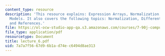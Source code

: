 ```yaml
---
content_type: resource
description: 'This resource explains: Expression Arrays, Normalization, and Error
  Models. It also covers the following topics: Normalization, Differential expression,
  and References.'
file: https://ol-ocw-studio-app-qa.s3.amazonaws.com/courses/7-90j-computational-functional-genomics-spring-2005/7a7a7f5667d96b1ad74ec6494d8ae313_lecture_6.pdf
file_type: application/pdf
resourcetype: Document
title: lecture_6.pdf
uid: 7a7a7f56-67d9-6b1a-d74e-c6494d8ae313
---
```

